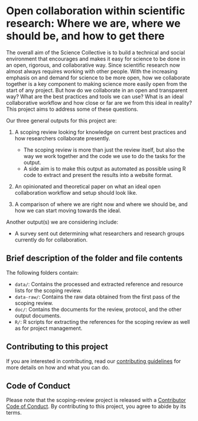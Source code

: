 # Open collaboration within scientific research: Where we are, where we should be, and how to get there

The overall aim of the Science Collective is to build a technical and social 
environment that encourages and makes it easy for science to be done in an open,
rigorous, and collaborative way. Since scientific research now almost always
requires working with other people. With the increasing emphasis on and demand
for science to be more open, how we collaborate together is a key component to
making science more easily open from the start of any project. But how do we
collaborate in an open and transparent way? What are the best practices and
tools we can use? What is an ideal collaborative workflow and how close or far
are we from this ideal in reality? This project aims to address some of these
questions.

Our three general outputs for this project are:

1. A scoping review looking for knowledge on current best practices and how 
researchers collaborate presently. 
    - The scoping review is more than just the review itself, but also the way
    we work together and the code we use to do the tasks for the output.
    - A side aim is to make this output as automated as possible using R code
    to extract and present the results into a website format.

2. An opinionated and theoretical paper on what an ideal open collaboration
workflow and setup should look like.

3. A comparison of where we are right now and where we should be, and how
we can start moving towards the ideal.

Another output(s) we are considering include:

- A survey sent out determining what researchers and research groups currently do
for collaboration.

## Brief description of the folder and file contents

The following folders contain:

- `data/`: Contains the processed and extracted reference and resource lists for
the scoping review.
- `data-raw/`: Contains the raw data obtained from the first pass of the scoping
review.
- `doc/`: Contains the documents for the review, protocol, and the other output
documents.
- `R/`: R scripts for extracting the references for the scoping review as well
as for project management.

## Contributing to this project

If you are interested in contributing, read our [contributing guidelines](CONTRIBUTING.md) 
for more details on how and what you can do.

## Code of Conduct 

Please note that the scoping-review project is released with a [Contributor Code of Conduct](https://contributor-covenant.org/version/2/0/CODE_OF_CONDUCT.html). By contributing to this project, you agree to abide by its terms.


